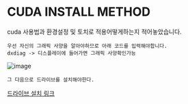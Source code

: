 # CUDA INSTALL METHOD
cuda 사용법과 환경설정 및 토치로 적용어떻게하는지 적어놓았습니다.
```
우선 자신의 그래픽 사양을 알아야하므로 아래 코드를 입력해야합니다.
dxdiag -> 디스플레이에 들어가면 그래픽 사양확인가능
```
![image](https://user-images.githubusercontent.com/97833069/230761945-fb4f4d1b-89be-4eda-b834-9c2898cc05e6.png)</br>
```
그 다음으로 드라이브를 설치해야한다.
```
[드라이브 설치 링크](https://www.nvidia.co.kr/Download/index.aspx?lang=kr)
